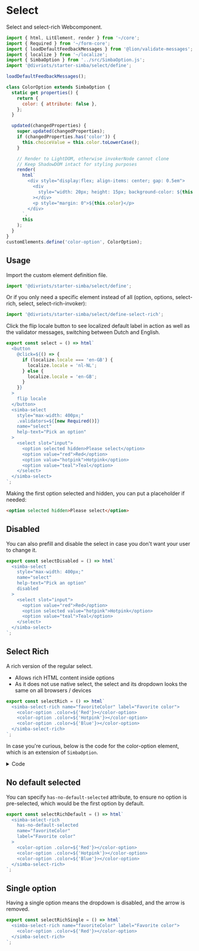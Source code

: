 # Select

Select and select-rich Webcomponent.

```js script
import { html, LitElement, render } from '~/core';
import { Required } from '~/form-core';
import { loadDefaultFeedbackMessages } from '@lion/validate-messages';
import { localize } from '~/localize';
import { SimbaOption } from '../src/SimbaOption.js';
import '@divriots/starter-simba/select/define';

loadDefaultFeedbackMessages();

class ColorOption extends SimbaOption {
  static get properties() {
    return {
      color: { attribute: false },
    };
  }

  updated(changedProperties) {
    super.updated(changedProperties);
    if (changedProperties.has('color')) {
      this.choiceValue = this.color.toLowerCase();
    }

    // Render to LightDOM, otherwise invokerNode cannot clone
    // Keep ShadowDOM intact for styling purposes
    render(
      html`
        <div style="display:flex; align-items: center; gap: 0.5em">
          <div
            style="width: 20px; height: 15px; background-color: ${this.color.toLowerCase()}"
          ></div>
          <p style="margin: 0">${this.color}</p>
        </div>
      `,
      this
    );
  }
}
customElements.define('color-option', ColorOption);
```

## Usage

Import the custom element definition file.

```js
import '@divriots/starter-simba/select/define';
```

Or if you only need a specific element instead of all (option, options, select-rich, select, select-rich-invoker):

```js
import '@divriots/starter-simba/select/define-select-rich';
```

Click the flip locale button to see localized default label in action as well as the validator messages, switching between Dutch and English.

```js preview-story
export const select = () => html`
  <button
    @click=${() => {
      if (localize.locale === 'en-GB') {
        localize.locale = 'nl-NL';
      } else {
        localize.locale = 'en-GB';
      }
    }}
  >
    flip locale
  </button>
  <simba-select
    style="max-width: 400px;"
    .validators=${[new Required()]}
    name="select"
    help-text="Pick an option"
  >
    <select slot="input">
      <option selected hidden>Please select</option>
      <option value="red">Red</option>
      <option value="hotpink">Hotpink</option>
      <option value="teal">Teal</option>
    </select>
  </simba-select>
`;
```

Making the first option selected and hidden, you can put a placeholder if needed:

```html
<option selected hidden>Please select</option>
```

## Disabled

You can also prefill and disable the select in case you don't want your user to change it.

```js preview-story
export const selectDisabled = () => html`
  <simba-select
    style="max-width: 400px;"
    name="select"
    help-text="Pick an option"
    disabled
  >
    <select slot="input">
      <option value="red">Red</option>
      <option selected value="hotpink">Hotpink</option>
      <option value="teal">Teal</option>
    </select>
  </simba-select>
`;
```

## Select Rich

A rich version of the regular select.

- Allows rich HTML content inside options
- As it does not use native select, the select and its dropdown looks the same on all browsers / devices

```js preview-story
export const selectRich = () => html`
  <simba-select-rich name="favoriteColor" label="Favorite color">
    <color-option .color=${'Red'}></color-option>
    <color-option .color=${'Hotpink'}></color-option>
    <color-option .color=${'Blue'}></color-option>
  </simba-select-rich>
`;
```

In case you're curious, below is the code for the color-option element, which is an extension of `SimbaOption`.

<details>
  <summary>Code</summary>

```js copy
import { html, LitElement, render } from '~/core';
import { SimbaOption } from '../src/SimbaOption.js';

/**
 * .color prop assumes a color value as "english word",
 * e.g. pink, blue, lightgreen.
 *
 * Feel free to capitalize the first letter so it looks better,
 * the component will lowercase where needed (CSS, choiceValue)
 */
class ColorOption extends SimbaOption {
  static get properties() {
    return {
      color: { attribute: false },
    };
  }

  updated(changedProperties) {
    super.updated(changedProperties);
    if (changedProperties.has('color')) {
      this.choiceValue = this.color.toLowerCase();
    }

    // Render to LightDOM, otherwise invokerNode cannot clone
    // Keep ShadowDOM intact for styling purposes
    render(
      html`
        <div style="display:flex; align-items: center; gap: 0.5em">
          <div
            style="width: 20px; height: 15px; background-color: ${this.color.toLowerCase()}"
          ></div>
          <p style="margin: 0">${this.color}</p>
        </div>
      `,
      this
    );
  }
}
customElements.define('color-option', ColorOption);
```

</details>

## No default selected

You can specify `has-no-default-selected` attribute, to ensure no option is pre-selected, which would be the first option by default.

```js preview-story
export const selectRichDefault = () => html`
  <simba-select-rich
    has-no-default-selected
    name="favoriteColor"
    label="Favorite color"
  >
    <color-option .color=${'Red'}></color-option>
    <color-option .color=${'Hotpink'}></color-option>
    <color-option .color=${'Blue'}></color-option>
  </simba-select-rich>
`;
```

## Single option

Having a single option means the dropdown is disabled, and the arrow is removed.

```js preview-story
export const selectRichSingle = () => html`
  <simba-select-rich name="favoriteColor" label="Favorite color">
    <color-option .color=${'Red'}></color-option>
  </simba-select-rich>
`;
```
